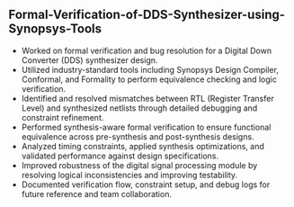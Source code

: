 ## Formal-Verification-of-DDS-Synthesizer-using-Synopsys-Tools 

<ul>
<li>Worked on formal verification and bug resolution for a Digital Down Converter (DDS) synthesizer design.</li>
<li>Utilized industry-standard tools including Synopsys Design Compiler, Conformal, and Formality to perform equivalence checking and logic verification.</li>
<li>Identified and resolved mismatches between RTL (Register Transfer Level) and synthesized netlists through detailed debugging and constraint refinement.</li>
<li>Performed synthesis-aware formal verification to ensure functional equivalence across pre-synthesis and post-synthesis designs.</li>
<li>Analyzed timing constraints, applied synthesis optimizations, and validated performance against design specifications.</li>
<li>Improved robustness of the digital signal processing module by resolving logical inconsistencies and improving testability.</li>
<li>Documented verification flow, constraint setup, and debug logs for future reference and team collaboration.</li>
  
</ul>
